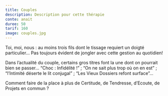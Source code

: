 ```yaml
---
title: Couples
description: Description pour cette thérapie
conte: anait
duree: 50
tarif: 160
image: couples.jpg
---
```

Toi, moi, nous : au moins trois fils dont le tissage requiert un doigté particulier... Pas toujours évident de jongler avec cette gestion au quotidien!

Dans l’actualité du couple, certains gros titres font la une dont on pourrait bien se passer… “Choc : Infidélité !” ; “On ne sait plus trop où on en est” ; “l’Intimité déserte le lit conjugal” ; “Les Vieux Dossiers refont surface”...

Comment faire de la place à plus de Certitude, de Tendresse, d’Ecoute, de Projets en commun ?
